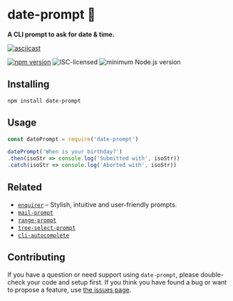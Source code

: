 # date-prompt 📅

**A CLI prompt to ask for date & time.**

[![asciicast](https://asciinema.org/a/26269.png)](https://asciinema.org/a/26269)

[![npm version](https://img.shields.io/npm/v/date-prompt.svg)](https://www.npmjs.com/package/date-prompt)
![ISC-licensed](https://img.shields.io/github/license/derhuerst/date-prompt.svg)
![minimum Node.js version](https://img.shields.io/node/v/date-prompt.svg)


## Installing

```shell
npm install date-prompt
```


## Usage

```js
const datePrompt = require('date-prompt')

datePrompt('When is your birthday?')
.then(isoStr => console.log('Submitted with', isoStr))
.catch(isoStr => console.log('Aborted with', isoStr))
```


## Related

- [`enquirer`](https://github.com/enquirer/enquirer) – Stylish, intuitive and user-friendly prompts.
- [`mail-prompt`](https://github.com/derhuerst/mail-prompt)
- [`range-prompt`](https://github.com/derhuerst/range-prompt)
- [`tree-select-prompt`](https://github.com/derhuerst/tree-select-prompt)
- [`cli-autocomplete`](https://github.com/derhuerst/cli-autocomplete)


## Contributing

If you have a question or need support using `date-prompt`, please double-check your code and setup first. If you think you have found a bug or want to propose a feature, use [the issues page](https://github.com/derhuerst/date-prompt/issues).
